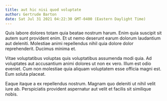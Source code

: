 ```yaml
---
title: aut hic nisi quod voluptate
author: Gertrude Barton
date: Sat Jul 31 2021 04:22:30 GMT-0400 (Eastern Daylight Time)
---
```

Quis labore dolores totam quia beatae nostrum harum. Enim quia suscipit sit autem sunt provident enim. Et ut nemo deserunt earum dolorum laudantium aut deleniti. Molestiae animi repellendus nihil quia dolore dolor reprehenderit. Ducimus minima et.

 Vitae voluptatibus voluptas quis voluptatibus assumenda modi quia. Ad voluptates aut accusantium animi dolores ut non ex vero. Illum est odio eveniet. Cum non molestiae quia aliquam voluptatem esse officia magni est. Eum soluta placeat.

 Eaque itaque a ex repellendus nostrum. Magnam quo deleniti ut nihil velit iure ab. Perspiciatis provident aspernatur aut velit et facilis sit similique nobis.